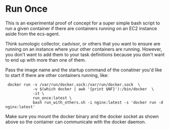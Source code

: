 # Run Once

This is an experimental proof of concept for a super simple bash script to run a given container if there are containers running on an EC2 instance aside from the ecs-agent.

Think sumologic collector, cadvisor, or others that you want to ensure are running on an instance where your other containers are running. However, you don't want to add them to your task definitions because you don't want to end up with more than one of them.

Pass the image name and the startup command of the conatiner you'd like to start if there are other containers running, like:
```
 docker run -v /var/run/docker.sock:/var/run/docker.sock  \
            -v $(which docker | awk '{print $NF}'):/bin/docker  \
            -it \
            run_once:latest \
            bash run_with_others.sh -i nginx:latest -s 'docker run -d nginx:latest'

```

Make sure you mount the docker binary and the docker socket as shown above so the container can communicate with the docker daemon.
